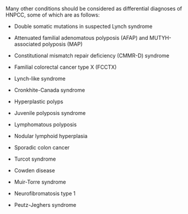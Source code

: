 Many other conditions should be considered as differential diagnoses of HNPCC, some of which are as follows:

- Double somatic mutations in suspected Lynch syndrome

- Attenuated familial adenomatous polyposis (AFAP) and MUTYH-associated polyposis (MAP)

- Constitutional mismatch repair deficiency (CMMR-D) syndrome

- Familial colorectal cancer type X (FCCTX)

- Lynch-like syndrome

- Cronkhite-Canada syndrome

- Hyperplastic polyps

- Juvenile polyposis syndrome

- Lymphomatous polyposis

- Nodular lymphoid hyperplasia

- Sporadic colon cancer

- Turcot syndrome

- Cowden disease

- Muir-Torre syndrome

- Neurofibromatosis type 1

- Peutz-Jeghers syndrome